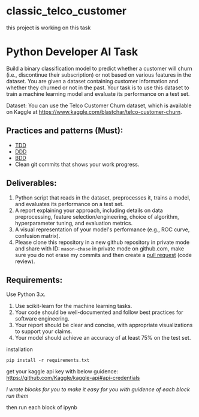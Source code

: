 # classic_telco_customer

this project is working on this task

# Python Developer AI  Task

Build a binary classification model to predict whether a customer will churn (i.e., discontinue their subscription) or not based on various features in the dataset. You are given a dataset containing customer information and whether they churned or not in the past. Your task is to use this dataset to train a machine learning model and evaluate its performance on a test set.

Dataset: You can use the Telco Customer Churn dataset, which is available on Kaggle at https://www.kaggle.com/blastchar/telco-customer-churn.

## Practices and patterns (Must):

- [TDD](https://en.wikipedia.org/wiki/Test-driven_development)
- [DDD](https://en.wikipedia.org/wiki/Domain-driven_design)
- [BDD](https://en.wikipedia.org/wiki/Behavior-driven_development)
- Clean git commits that shows your work progress.

## Deliverables:

1. Python script that reads in the dataset, preprocesses it, trains a model, and evaluates its performance on a test set.
2. A report explaining your approach, including details on data preprocessing, feature selection/engineering, choice of algorithm, hyperparameter tuning, and evaluation metrics.
3. A visual representation of your model's performance (e.g., ROC curve, confusion matrix).
4. Please clone this repository in a new github repository in private mode and share with ID: `mason-chase` in private mode on github.com, make sure you do not erase my commits and then create a [pull request](https://docs.github.com/en/pull-requests/collaborating-with-pull-requests/proposing-changes-to-your-work-with-pull-requests/about-pull-requests) (code review).

## Requirements:

Use Python 3.x.
1. Use scikit-learn for the machine learning tasks.
2. Your code should be well-documented and follow best practices for software engineering.
3. Your report should be clear and concise, with appropriate visualizations to support your claims.
4. Your model should achieve an accuracy of at least 75% on the test set.


installation
```
pip install -r requirements.txt
```

get your kaggle api key  with below guidence:
https://github.com/Kaggle/kaggle-api#api-credentials

*I wrote blocks for you to make it easy for you with guidence of each block run them*


then run each block of ipynb
